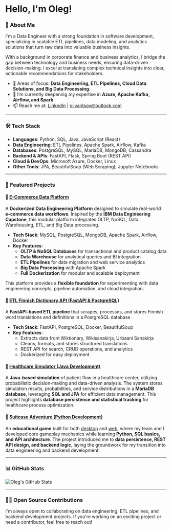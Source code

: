 # Hello, I'm Oleg!

### 🚀 About Me

I'm a Data Engineer with a strong foundation in software development, specializing in scalable ETL pipelines, data modeling, and analytics solutions that turn raw data into valuable business insights. 

With a background in corporate finance and business analytics, I bridge the gap between technology and business needs, ensuring data-driven decision-making. I excel at translating complex technical insights into clear, actionable recommendations for stakeholders.

- 🎯 Areas of focus: **Data Engineering, ETL Pipelines, Cloud Data Solutions, and Big Data Processing**.
- 🌱 I’m currently deepening my expertise in **Azure, Apache Kafka, Airflow, and Spark**.    
- 📫 Reach me at: [LinkedIn](https://linkedin.com/in/oleg-ivantsov) | [oiivantsov@outlook.com](mailto:oiivantsov@outlook.com) 

---

### 🛠️ Tech Stack  

- **Languages**: Python, SQL, Java, JavaScript (React)  
- **Data Engineering**: ETL Pipelines, Apache Spark, Airflow, Kafka  
- **Databases**: PostgreSQL, MySQL, MariaDB, MongoDB, Cassandra
- **Backend & APIs**: FastAPI, Flask, Spring Boot (REST API)
- **Cloud & DevOps**: Microsoft Azure, Docker, Linux  
- **Other Tools**: JPA, BeautifulSoup (Web Scraping), Jupyter Notebooks  

---

### 🌟 Featured Projects

#### 🔹 **[E-Commerce Data Platform](https://github.com/oiivantsov/ecommerce-data-platform)**  
A **Dockerized Data Engineering Platform** designed to simulate real-world **e-commerce data workflows**. Inspired by the **IBM Data Engineering Capstone**, this modular platform integrates OLTP, NoSQL, Data Warehousing, ETL, and Big Data processing.  

- **Tech Stack**: MySQL, PostgreSQL, MongoDB, Apache Spark, Airflow, Docker  
- **Key Features**:  
  - **OLTP & NoSQL Databases** for transactional and product catalog data  
  - **Data Warehouse** for analytical queries and BI integration  
  - **ETL Pipelines** for data migration and web service analytics  
  - **Big Data Processing** with Apache Spark  
  - **Full Dockerization** for modular and scalable deployment  

This platform provides a **flexible foundation** for experimenting with data engineering concepts, pipeline automation, and cloud integration.

#### 🔹 **[ETL Finnish Dictionary API (FastAPI & PostgreSQL)](https://github.com/oiivantsov/dictionary-ETL-backend)**  
A **FastAPI-based ETL pipeline** that scrapes, processes, and stores Finnish word translations and definitions in a PostgreSQL database.  

- **Tech Stack**: FastAPI, PostgreSQL, Docker, BeautifulSoup  
- **Key Features**:  
  - Extracts data from Wiktionary, Wikisanakirja, Urbaani Sanakirja  
  - Cleans, formats, and stores structured translations  
  - REST API for search, CRUD operations, and analytics  
  - Dockerized for easy deployment  

#### 🔹 **[Healthcare Simulator (Java Development)](https://github.com/oiivantsov/metropolia-healthcare-centre)**  
A **Java-based simulation** of patient flow in a healthcare center, utilizing probabilistic decision-making and data-driven analysis. The system stores simulation results, probabilities, and service distributions in a **MariaDB database**, leveraging **SQL and JPA** for efficient data management. This project highlights **database persistence and statistical tracking** for healthcare process optimization.

#### 🔹 **[Suitcase Adventure (Python Development)](https://github.com/oiivantsov/metropolia-suitcase-adventure-web)**  
An **educational game** built for both [desktop](https://github.com/oiivantsov/metropolia-suitcase-adventure-game) and [web](https://github.com/oiivantsov/metropolia-suitcase-adventure-web), where my team and I developed core gameplay mechanics while learning **Python, SQL basics, and API architecture**. The project introduced me to **data persistence, REST API design, and backend logic**, laying the groundwork for my transition into data engineering and backend development.

---

### 📊 GitHub Stats

![Oleg's GitHub Stats](http://github-profile-summary-cards.vercel.app/api/cards/profile-details?username=oiivantsov&theme=nord_dark)

---

### 👨‍💻 Open Source Contributions

I'm always open to collaborating on data engineering, ETL pipelines, and backend development projects. If you're working on an exciting project or need a contributor, feel free to reach out!
